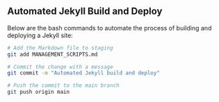 ## Automated Jekyll Build and Deploy

Below are the bash commands to automate the process of building and deploying a Jekyll site:

```bash
# Add the Markdown file to staging
git add MANAGEMENT_SCRIPTS.md

# Commit the change with a message
git commit -m "Automated Jekyll build and deploy"

# Push the commit to the main branch
git push origin main
```